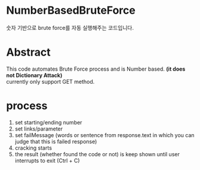 # NumberBasedBruteForce
숫자 기반으로 brute force를 자동 실행해주는 코드입니다.

# Abstract
This code automates Brute Force process and is Number based. **(it does not Dictionary Attack)** <br/> 
currently only support GET method. <br/> 

# process
1. set starting/ending number
2. set links/parameter
3. set failMessage (words or sentence from response.text in which you can judge that this is failed response)
4. cracking starts
5. the result (whether found the code or not) is keep shown until user interrupts to exit (Ctrl + C)
